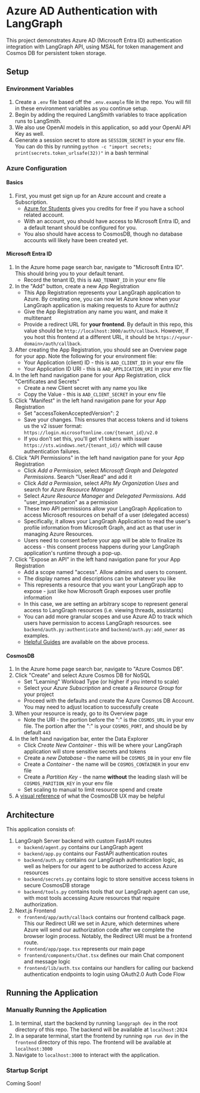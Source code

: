 # Azure AD Authentication with LangGraph

This project demonstrates Azure AD (Microsoft Entra ID) authentication integration with LangGraph API, using MSAL for token management and Cosmos DB for persistent token storage.

## Setup

### Environment Variables
1. Create a `.env` file based off the `.env.example` file in the repo. You will fill in these environment variables as you continue setup.
2. Begin by adding the required LangSmith variables to trace application runs to LangSmith.
3. We also use OpenAI models in this application, so add your OpenAI API Key as well.
4. Generate a session secret to store as `SESSION_SECRET` in your env file. You can do this by running `python -c "import secrets; print(secrets.token_urlsafe(32))"` in a bash terminal

### Azure Configuration

#### Basics
1. First, you must get sign up for an Azure account and create a Subscription. 
    * [Azure for Students](https://azure.microsoft.com/en-us/free/students) gives you credits for free if you have a school related account. 
    * With an account, you should have access to Microsoft Entra ID, and a default tenant should be configured for you.
    * You also should have access to CosmosDB, though no database accounts will likely have been created yet.

#### Microsoft Entra ID
1. In the Azure home page search bar, navigate to "Microsoft Entra ID". This should bring you to your default tenant. 
    * Record the tenant ID, this is `AAD_TENANT_ID` in your env file
2. In the "Add" button, create a new App Registration
    * This App Registration represents your LangGraph application to Azure. By creating one, you can now let Azure know when your LangGraph application is making requests to Azure for authn/z
    * Give the App Registration any name you want, and make it multitenant
    * Provide a redirect URL for **your frontend**. By default in this repo, this value should be `http://localhost:3000/auth/callback`. However, if you host this frontend at a different URL, it should be `https://<your-domain>/auth/callback`.
3. After creating the App Registration, you should see an Overview page for your app. Note the following for your environment file:
    * Your Application (client) ID - this is `AAD_CLIENT_ID` in your env file
    * Your Application ID URI - this is `AAD_APPLICATION_URI` in your env file
4. In the left hand navigation pane for your App Registration, click "Certificates and Secrets"
    * Create a new Client secret with any name you like
    * Copy the Value - this is `AAD_CLIENT_SECRET` in your env file
5. Click "Manifest" in the left hand navigation pane for your App Registration
    * Set "accessTokenAcceptedVersion": 2
    * Save your changes. This ensures that access tokens and id tokens us the v2 issuer format: `https://login.microsoftonline.com/{tenant_id}/v2.0`
    * If you don't set this, you'll get v1 tokens with issuer `https://sts.windows.net/{tenant_id}/` which will cause authentication failures.
6. Click "API Permissions" in the left hand navigation pane for your App Registration
    * Click *Add a Permission*, select *Microsoft Graph* and *Delegated Permissions*. Search "User.Read" and add it
    * Click *Add a Permission*, select *APIs My Organization Uses* and search for *Azure Resource Manager*
    * Select *Azure Resource Manager* and *Delegated Permissions*. Add "user_impersonation" as a permission
    * These two API permissions allow your LangGraph Application to access Microsoft resources on behalf of a user (delegated access)
    * Specifically, it allows your LangGraph Application to read the user's profile information from Microsoft Graph, and act as that user in managing Azure Resources. 
    * Users need to consent before your app will be able to finalize its access - this consent process happens during your LangGraph application's runtime through a pop-up.
8. Click "Expose an API" in the left hand navigation pane for your App Registration
    * Add a scope named "access". Allow admins and users to consent.
    * The display names and descriptions can be whatever you like
    * This represents a resource that you want your LangGraph app to expose - just like how Microsoft Graph exposes user profile information
    * In this case, we are setting an arbitrary scope to represent general access to LangGraph resources (i.e. viewing threads, assistants)
    * You can add more granular scopes and use Azure AD to track which users have permission to access LangGraph resources. see `backend/auth.py:authenticate` and `backend/auth.py:add_owner` as examples.
    * [Helpful Guides](https://langchain-ai.github.io/langgraph/tutorials/auth/resource_auth/) are available on the above process.

#### CosmosDB
1. In the Azure home page search bar, navigate to "Azure Cosmos DB".
2. Click "Create" and select Azure Cosmos DB for NoSQL
    * Set "Learning" Workload Type (or higher if you intend to scale)
    * Select your *Azure Subscription* and create a *Resource Group* for your project
    * Proceed with the defaults and create the Azure Cosmos DB Account. You may need to adjust location to successfully create
3. When your resource is ready, go to its Overview page
    * Note the URI - the portion before the ":" is the `COSMOS_URL` in your env file. The portion after the ":" is your `COSMOS_PORT`, and should be by default `443`
4. In the left hand navigation bar, enter the Data Explorer
    * Click *Create New Container* - this will be where your LangGraph application will store sensitive secrets and tokens
    * Create a *new Database* - the name will be `COSMOS_DB` in your env file
    * Create a *Container* - the name will be `COSMOS_CONTAINER` in your env file
    * Create a *Partition Key* - the name **without** the leading slash will be `COSMOS_PARITION_KEY` in your env file
    * Set scaling to manual to limit resource spend and create
5. A [visual reference](https://learn.microsoft.com/en-us/azure/cosmos-db/nosql/quickstart-portal) of what the CosmosDB UX may be helpful


## Architecture
This application consists of:
1. LangGraph Server backend with custom FastAPI routes
    * `backend/agent.py` contains our LangGraph agent
    * `backend/app.py` contains our FastAPI authentication routes
    * `backend/auth.py` contains our LangGraph authentication logic, as well as helpers for our agent to be authorized to access Azure resources
    * `backend/secrets.py` contains logic to store sensitive access tokens in secure CosmosDB storage
    * `backend/tools.py` contains tools that our LangGraph agent can use, with most tools accessing Azure resources that require authorization.
2. Next.js Frontend 
    * `frontend/app/auth/callback` contains our frontend callback page. This our Redirect URI we set in Azure, which determines where Azure will send our authorization code after we complete the browser login process. Notably, the Redirect URI must be a frontend route.
    * `frontend/app/page.tsx` represents our main page
    * `frontend/components/Chat.tsx` defines our main Chat component and message logic
    * `frontend/lib/auth.tsx` contains our handlers for calling our backend authentication endpoints to login using OAuth2.0 Auth Code Flow

## Running the Application

### Manually Running the Application
1. In terminal, start the backend by running `langgraph dev` in the root directory of this repo. The backend will be available at `localhost:2024`
2. In a separate terminal, start the frontend by running `npm run dev` in the `frontend` directory of this repo. The frontend will be available at `localhost:3000`
3. Navigate to `localhost:3000` to interact with the application.

### Startup Script
Coming Soon!